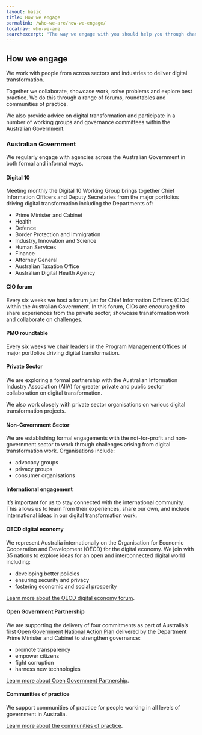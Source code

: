 ```yaml
---
layout: basic
title: How we engage
permalink: /who-we-are/how-we-engage/
localnav: who-we-are
searchexcerpt: "The way we engage with you should help you through change within your organisation."
---
```


## How we engage

We work with people from across sectors and industries to deliver digital transformation. 

Together we collaborate, showcase work, solve problems and explore best practice. We do this through a range of forums, roundtables and communities of practice. 

We also provide advice on digital transformation and participate in a number of working groups and governance committees within the Australian Government.  

### Australian Government

We regularly engage with agencies across the Australian Government in both formal and informal ways. 

#### Digital 10 

Meeting monthly the Digital 10 Working Group brings together Chief Information Officers and Deputy Secretaries from the major portfolios driving digital transformation including the Departments of:

- Prime Minister and Cabinet 
- Health
- Defence
- Border Protection and Immigration 
- Industry, Innovation and Science
- Human Services
- Finance
- Attorney General
- Australian Taxation Office
- Australian Digital Health Agency

#### CIO forum 

Every six weeks we host a forum just for Chief Information Officers (CIOs) within the Australian Government. In this forum, CIOs are encouraged to share experiences from the private sector, showcase transformation work and collaborate on challenges. 

#### PMO roundtable 

Every six weeks we chair leaders in the Program Management Offices of major portfolios driving digital transformation.  

#### Private Sector 

We are exploring a formal partnership with the Australian Information Industry Association (AIIA) for greater private and public sector collaboration on digital transformation. 

We also work closely with private sector organisations on various digital transformation projects. 

#### Non-Government Sector 

We are establishing formal engagements with the not-for-profit and non-government sector to work through challenges arising from digital transformation work. Organisations include:

- advocacy groups
- privacy groups 
- consumer organisations

#### International engagement

It’s important for us to stay connected with the international community. This allows us to learn from their experiences, share our own, and include international ideas in our digital transformation work. 

#### OECD digital economy  

We represent Australia internationally on the Organisation for Economic Cooperation and Development (OECD) for the digital economy. We join with 35 nations to explore ideas for an open and interconnected digital world including: 

- developing better policies 
- ensuring security and privacy 
- fostering economic and social prosperity

[Learn more about the OECD digital economy forum](http://www.oecd.org/gov/digital-government/). 

#### Open Government Partnership 

We are supporting the delivery of four commitments as part of Australia’s first [Open Government National Action Plan](https://ogpau.pmc.gov.au/commitment/51-open-government-forum) delivered by the Department Prime Minister and Cabinet to strengthen governance: 

- promote transparency
- empower citizens
- fight corruption
- harness new technologies

[Learn more about Open Government Partnership](https://www.opengovpartnership.org/).

#### Communities of practice

We support communities of practice for people working in all levels of government in Australia. 

[Learn more about the communities of practice](https://www.dta.gov.au/what-we-do/partnerships/communities/). 
